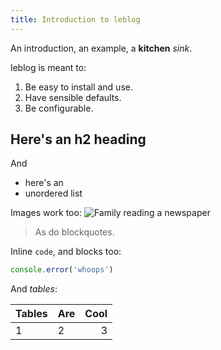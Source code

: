 ```yaml
---
title: Introduction to leblog
---
```


An introduction, an example, a **kitchen** _sink_.

leblog is meant to:

1. Be easy to install and use.
2. Have sensible defaults.
3. Be configurable.

## Here's an h2 heading

And

- here's an
- unordered list

Images work too:
![Family reading a newspaper](/reading_a_newspaper.png)

> As do blockquotes.

Inline `code`, and blocks too:

```js
console.error('whoops')
```

And _tables_:

| Tables | Are | Cool |
| :----- | --- | ---: |
| 1      | 2   |    3 |
